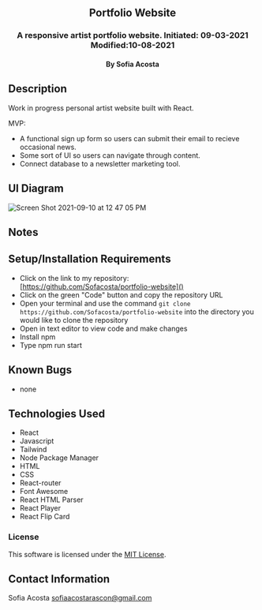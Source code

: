 <div align="center">

## Portfolio Website 

</div>

<h3 align="center">A responsive artist portfolio website. Initiated: 09-03-2021 Modified:10-08-2021</h3>
<h4 align="center"> By Sofia Acosta</h4>

## Description
Work in progress personal artist website built with React. 

MVP: 
- A functional sign up form so users can submit their email to recieve occasional news. 
- Some sort of UI so users can navigate through content.
- Connect database to a newsletter marketing tool. 

## UI Diagram
![Screen Shot 2021-09-10 at 12 47 05 PM](https://user-images.githubusercontent.com/76922539/132920907-dbfc4bf4-185d-403f-95bb-23cf76f3a978.png)

## Notes 
## Setup/Installation Requirements
- Click on the link to my repository: [https://github.com/Sofacosta/portfolio-website]()
- Click on the green "Code" button and copy the repository URL
- Open your terminal and use the command `git clone https://github.com/Sofacosta/portfolio-website` into the directory you would like to clone the repository
- Open in text editor to view code and make changes
- Install npm
- Type npm run start

## Known Bugs
- none

## Technologies Used

- React
- Javascript
- Tailwind
- Node Package Manager 
- HTML
- CSS
- React-router
- Font Awesome
- React HTML Parser
- React Player
- React Flip Card

### License

This software is licensed under the [MIT License](https://choosealicense.com/licenses/mit/).

## Contact Information 
Sofia Acosta sofiaacostarascon@gmail.com
